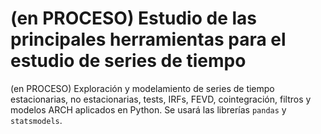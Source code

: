 # (en PROCESO) Estudio de las principales herramientas para el estudio de series de tiempo
(en PROCESO) Exploración y modelamiento de series de tiempo estacionarias, no estacionarias, tests, IRFs, FEVD, cointegración, filtros y modelos ARCH aplicados en Python. Se usará las librerías `pandas` y `statsmodels`.
